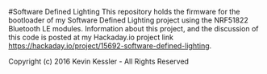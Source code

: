 #Software Defined Lighting
This repository holds the firmware for the bootloader of my Software Defined Lighting project using the NRF51822 Bluetooth LE modules.  Information about this project, and the discussion of this code is posted at my Hackaday.io project link <https://hackaday.io/project/15692-software-defined-lighting>.

Copyright (c) 2016 Kevin Kessler - All Rights Reserved
